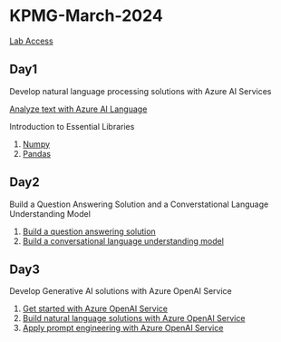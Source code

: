 # KPMG-March-2024

[Lab Access](https://cloudthat.learnondemand.net/)

## Day1
Develop natural language processing solutions with Azure AI Services

[Analyze text with Azure AI Language](https://learn.microsoft.com/en-us/training/paths/develop-language-solutions-azure-ai/)

 Introduction to Essential Libraries

 1. [Numpy](https://github.com/dravidshankar/KPMG-March-2024/blob/main/Numpy_Introduction.ipynb)
 2. [Pandas](https://github.com/dravidshankar/KPMG-March-2024/blob/main/Pandas_Introduction.ipynb)

## Day2
Build a Question Answering Solution and a Converstational Language Understanding Model

1. [Build a question answering solution](https://learn.microsoft.com/en-us/training/modules/create-question-answer-solution-ai-language/)
2. [Build a conversational language understanding model](https://learn.microsoft.com/en-us/training/modules/build-language-understanding-model/)
   
## Day3

Develop Generative AI solutions with Azure OpenAI Service

1. [Get started with Azure OpenAI Service](https://learn.microsoft.com/en-us/training/modules/get-started-openai/)
2. [Build natural language solutions with Azure OpenAI Service](https://learn.microsoft.com/en-us/training/modules/build-language-solution-azure-openai/)
3. [Apply prompt engineering with Azure OpenAI Service](https://learn.microsoft.com/en-us/training/modules/apply-prompt-engineering-azure-openai/)
